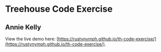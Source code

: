 # Treehouse Code Exercise  
## Annie Kelly

View the live demo here: [https://rustynymph.github.io/th-code-exercise/](https://rustynymph.github.io/th-code-exercise/).
